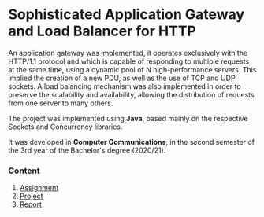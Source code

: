 # Sophisticated Application Gateway and Load Balancer for HTTP 

An application gateway was implemented, it operates exclusively with the HTTP/1.1 protocol and which is capable of responding to multiple requests at the same time, using a dynamic pool of N high-performance servers. This implied the creation of a new PDU, as well as the use of TCP and UDP sockets.
A load balancing mechanism was also implemented in order to preserve the scalability and availability, allowing the distribution of requests from one server to many others.

The project was implemented using **Java**, based mainly on the respective Sockets and Concurrency libraries.

It was developed in **Computer Communications**, in the second semester of the 3rd year of the Bachelor's degree (2020/21).

### Content

1. [Assignment](assignment.pdf)
2. [Project](project)
3. [Report](report.pdf)

